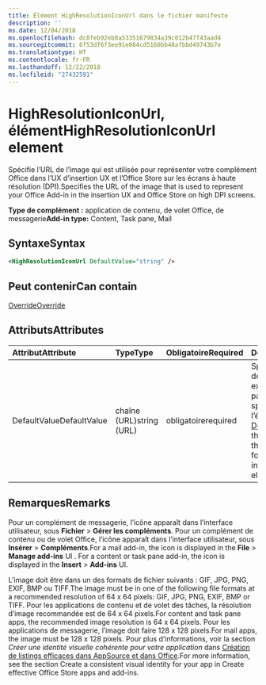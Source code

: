 ```yaml
---
title: Élément HighResolutionIconUrl dans le fichier manifeste
description: ''
ms.date: 12/04/2018
ms.openlocfilehash: dc8feb92eb8a53351679834a39c012b47f43aad4
ms.sourcegitcommit: 6f53df6f3ee91e084cd5160bb48afbbd49743b7e
ms.translationtype: HT
ms.contentlocale: fr-FR
ms.lasthandoff: 12/22/2018
ms.locfileid: "27432591"
---
```

# <a name="highresolutioniconurl-element"></a><span data-ttu-id="f8649-102">HighResolutionIconUrl, élément</span><span class="sxs-lookup"><span data-stu-id="f8649-102">HighResolutionIconUrl element</span></span>

<span data-ttu-id="f8649-103">Spécifie l’URL de l’image qui est utilisée pour représenter votre complément Office dans l’UX d’insertion UX et l’Office Store sur les écrans à haute résolution (DPI).</span><span class="sxs-lookup"><span data-stu-id="f8649-103">Specifies the URL of the image that is used to represent your Office Add-in in the insertion UX and Office Store on high DPI screens.</span></span>

<span data-ttu-id="f8649-104">**Type de complément :** application de contenu, de volet Office, de messagerie</span><span class="sxs-lookup"><span data-stu-id="f8649-104">**Add-in type:** Content, Task pane, Mail</span></span>

## <a name="syntax"></a><span data-ttu-id="f8649-105">Syntaxe</span><span class="sxs-lookup"><span data-stu-id="f8649-105">Syntax</span></span>

```XML
<HighResolutionIconUrl DefaultValue="string" />
```

## <a name="can-contain"></a><span data-ttu-id="f8649-106">Peut contenir</span><span class="sxs-lookup"><span data-stu-id="f8649-106">Can contain</span></span>

[<span data-ttu-id="f8649-107">Override</span><span class="sxs-lookup"><span data-stu-id="f8649-107">Override</span></span>](override.md)

## <a name="attributes"></a><span data-ttu-id="f8649-108">Attributs</span><span class="sxs-lookup"><span data-stu-id="f8649-108">Attributes</span></span>

|<span data-ttu-id="f8649-109">**Attribut**</span><span class="sxs-lookup"><span data-stu-id="f8649-109">**Attribute**</span></span>|<span data-ttu-id="f8649-110">**Type**</span><span class="sxs-lookup"><span data-stu-id="f8649-110">**Type**</span></span>|<span data-ttu-id="f8649-111">**Obligatoire**</span><span class="sxs-lookup"><span data-stu-id="f8649-111">**Required**</span></span>|<span data-ttu-id="f8649-112">**Description**</span><span class="sxs-lookup"><span data-stu-id="f8649-112">**Description**</span></span>|
|:-----|:-----|:-----|:-----|
|<span data-ttu-id="f8649-113">DefaultValue</span><span class="sxs-lookup"><span data-stu-id="f8649-113">DefaultValue</span></span>|<span data-ttu-id="f8649-114">chaîne (URL)</span><span class="sxs-lookup"><span data-stu-id="f8649-114">string (URL)</span></span>|<span data-ttu-id="f8649-115">obligatoire</span><span class="sxs-lookup"><span data-stu-id="f8649-115">required</span></span>|<span data-ttu-id="f8649-116">Spécifie la valeur par défaut de ce paramètre, exprimée pour les paramètres régionaux spécifiés dans l’élément [DefaultLocale](defaultlocale.md).</span><span class="sxs-lookup"><span data-stu-id="f8649-116">Specifies the default value for this setting, expressed for the locale specified in the [DefaultLocale](defaultlocale.md) element.</span></span>|

## <a name="remarks"></a><span data-ttu-id="f8649-117">Remarques</span><span class="sxs-lookup"><span data-stu-id="f8649-117">Remarks</span></span>

<span data-ttu-id="f8649-p101">Pour un complément de messagerie, l’icône apparaît dans l’interface utilisateur, sous **Fichier**  >  **Gérer les compléments**. Pour un complément de contenu ou de volet Office, l’icône apparaît dans l’interface utilisateur, sous **Insérer**  >  **Compléments**.</span><span class="sxs-lookup"><span data-stu-id="f8649-p101">For a mail add-in, the icon is displayed in the  **File** > **Manage add-ins** UI . For a content or task pane add-in, the icon is displayed in the **Insert** > **Add-ins** UI.</span></span>

<span data-ttu-id="f8649-120">L’image doit être dans un des formats de fichier suivants : GIF, JPG, PNG, EXIF, BMP ou TIFF.</span><span class="sxs-lookup"><span data-stu-id="f8649-120">The image must be in one of the following file formats at a recommended resolution of 64 x 64 pixels: GIF, JPG, PNG, EXIF, BMP or TIFF.</span></span> <span data-ttu-id="f8649-121">Pour les applications de contenu et de volet des tâches, la résolution d’image recommandée est de 64 x 64 pixels.</span><span class="sxs-lookup"><span data-stu-id="f8649-121">For content and task pane apps, the recommended image resolution is 64 x 64 pixels.</span></span> <span data-ttu-id="f8649-122">Pour les applications de messagerie, l’image doit faire 128 x 128 pixels.</span><span class="sxs-lookup"><span data-stu-id="f8649-122">For mail apps, the image must be 128 x 128 pixels.</span></span> <span data-ttu-id="f8649-123">Pour plus d’informations, voir la section _Créer une identité visuelle cohérente pour votre application_ dans [Création de listings efficaces dans AppSource et dans Office](/office/dev/store/create-effective-office-store-listings#create-a-consistent-visual-identity).</span><span class="sxs-lookup"><span data-stu-id="f8649-123">For more information, see the section  Create a consistent visual identity for your app in Create effective Office Store apps and add-ins.</span></span>
